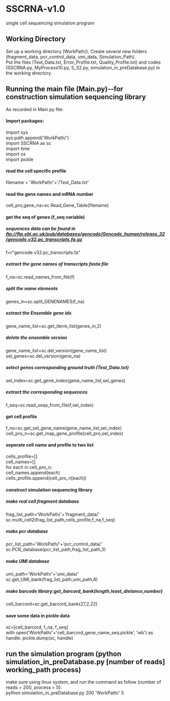 # SSCRNA-v1.0
single cell sequencing simulation program  

## Working Directory
Set up a working directory (WorkPath/), Create several new folders (fragment_data, pcr_control_data, umi_data, Simulation_Path).  
Put the files (Test_Data.txt, Error_Profile.txt, Quality_Profile.txt) and codes (SSCRNA.py, MyProcess10.py, S_S2.py, simulation_in_preDatabase.py) in the working directory.  

## Running the main file (Main.py)--for construction simulation sequencing library
As recorded in Main.py file:  

#### Import packages:
import sys  
sys.path.append('WorkPath/')  
import SSCRNA as sc  
import time  
import os  
import pickle  

#### read the cell specific profile
filename = 'WorkPath/'+'/Test_Data.txt'  
#### read the gene names and mRNA number  
cell_pro,gene_na=sc.Read_Gene_Table(filename)  

#### get the seq of genes (f_seq variable)
##### sequences data can be found in ftp://ftp.ebi.ac.uk/pub/databases/gencode/Gencode_human/release_32/gencode.v32.pc_transcripts.fa.gz  
f=r"gencode.v32.pc_transcripts.fa"  
##### extract the gene names of transcripts fasta file  
f_na=sc.read_names_from_file(f)  
##### split the name elements  
genes_in=sc.split_GENENAMES(f_na)  
##### extract the Ensemble gene ids  
gene_name_list=sc.get_iterm_list(genes_in,2)  
##### delete the ensemble version  
gene_name_list=sc.del_version(gene_name_list)  
sel_genes=sc.del_version(gene_na)  
##### select genes corresponding ground truth (Test_Data.txt)  
sel_index=sc.get_gene_index(gene_name_list,sel_genes)  
##### extract the corresponding sequences  
f_seq=sc.read_seqs_from_file(f,sel_index)  

#### get cell profile
f_na=sc.get_sel_gene_name(gene_name_list,sel_index)  
cell_pro_n=sc.get_map_gene_profile(cell_pro,sel_index)  

#### seperate cell name and profile to two list
cells_profile=[]  
cell_names=[]  
for each in cell_pro_n:  
	cell_names.append(each)  
	cells_profile.append(cell_pro_n[each])  

#### construct simulation sequencing library
##### make real cell fragment database  
frag_list_path='WorkPath/'+'fragment_data/'  
sc.multi_cell2(frag_list_path,cells_profile,f_na,f_seq)  
##### make pcr database  
pcr_list_path='WorkPath/'+'pcr_control_data/'  
sc.PCR_database(pcr_list_path,frag_list_path,3)  
##### make UMI database  
umi_path='WorkPath/'+'umi_data/'  
sc.get_UMI_bank(frag_list_path,umi_path,8)  
##### make barcode library:get_barcord_bank(length,least_distance,number)  
cell_barcord=sc.get_barcord_bank(27,2,22)  
#### save some data in pickle data
xc=[cell_barcord, f_na, f_seq]  
with open('WorkPath/'+'cell_barcord_gene_name_seq.pickle', 'wb') as handle: 
    pickle.dump(xc, handle)  

## run the simulation program (python simulation_in_preDatabase.py [number of reads] working_path process)
make sure using linux system, and run the command as follow (number of reads = 200, process = 5):   
python simulation_in_preDatabase.py 200 'WorkPath/' 5  
